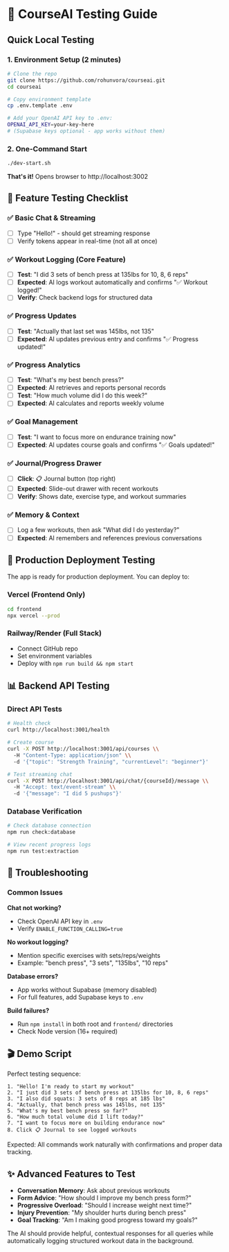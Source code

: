 # 🧪 CourseAI Testing Guide

## Quick Local Testing

### 1. Environment Setup (2 minutes)
```bash
# Clone the repo
git clone https://github.com/rohunvora/courseai.git
cd courseai

# Copy environment template
cp .env.template .env

# Add your OpenAI API key to .env:
OPENAI_API_KEY=your-key-here
# (Supabase keys optional - app works without them)
```

### 2. One-Command Start
```bash
./dev-start.sh
```
**That's it!** Opens browser to http://localhost:3002

## 🎯 Feature Testing Checklist

### ✅ Basic Chat & Streaming
- [ ] Type "Hello!" - should get streaming response
- [ ] Verify tokens appear in real-time (not all at once)

### ✅ Workout Logging (Core Feature)
- [ ] **Test**: "I did 3 sets of bench press at 135lbs for 10, 8, 6 reps"
- [ ] **Expected**: AI logs workout automatically and confirms "✅ Workout logged!"
- [ ] **Verify**: Check backend logs for structured data

### ✅ Progress Updates
- [ ] **Test**: "Actually that last set was 145lbs, not 135"  
- [ ] **Expected**: AI updates previous entry and confirms "✅ Progress updated!"

### ✅ Progress Analytics  
- [ ] **Test**: "What's my best bench press?"
- [ ] **Expected**: AI retrieves and reports personal records
- [ ] **Test**: "How much volume did I do this week?"
- [ ] **Expected**: AI calculates and reports weekly volume

### ✅ Goal Management
- [ ] **Test**: "I want to focus more on endurance training now"
- [ ] **Expected**: AI updates course goals and confirms "✅ Goals updated!"

### ✅ Journal/Progress Drawer
- [ ] **Click**: 📋 Journal button (top right)
- [ ] **Expected**: Slide-out drawer with recent workouts
- [ ] **Verify**: Shows date, exercise type, and workout summaries

### ✅ Memory & Context
- [ ] Log a few workouts, then ask "What did I do yesterday?"
- [ ] **Expected**: AI remembers and references previous conversations

## 🚀 Production Deployment Testing

The app is ready for production deployment. You can deploy to:

### Vercel (Frontend Only)
```bash
cd frontend
npx vercel --prod
```

### Railway/Render (Full Stack)
- Connect GitHub repo
- Set environment variables
- Deploy with `npm run build && npm start`

## 📊 Backend API Testing

### Direct API Tests
```bash
# Health check
curl http://localhost:3001/health

# Create course
curl -X POST http://localhost:3001/api/courses \\
  -H "Content-Type: application/json" \\
  -d '{"topic": "Strength Training", "currentLevel": "beginner"}'

# Test streaming chat
curl -X POST http://localhost:3001/api/chat/{courseId}/message \\
  -H "Accept: text/event-stream" \\
  -d '{"message": "I did 5 pushups"}'
```

### Database Verification
```bash
# Check database connection
npm run check:database

# View recent progress logs
npm run test:extraction
```

## 🐛 Troubleshooting

### Common Issues

**Chat not working?**
- Check OpenAI API key in `.env`
- Verify `ENABLE_FUNCTION_CALLING=true`

**No workout logging?**
- Mention specific exercises with sets/reps/weights
- Example: "bench press", "3 sets", "135lbs", "10 reps"

**Database errors?**
- App works without Supabase (memory disabled)
- For full features, add Supabase keys to `.env`

**Build failures?**
- Run `npm install` in both root and `frontend/` directories
- Check Node version (16+ required)

## 🎬 Demo Script

Perfect testing sequence:

```
1. "Hello! I'm ready to start my workout"
2. "I just did 3 sets of bench press at 135lbs for 10, 8, 6 reps"
3. "I also did squats: 3 sets of 8 reps at 185 lbs"
4. "Actually, that bench press was 145lbs, not 135"
5. "What's my best bench press so far?"
6. "How much total volume did I lift today?"
7. "I want to focus more on building endurance now"
8. Click 📋 Journal to see logged workouts
```

Expected: All commands work naturally with confirmations and proper data tracking.

## ✨ Advanced Features to Test

- **Conversation Memory**: Ask about previous workouts
- **Form Advice**: "How should I improve my bench press form?"
- **Progressive Overload**: "Should I increase weight next time?"
- **Injury Prevention**: "My shoulder hurts during bench press"
- **Goal Tracking**: "Am I making good progress toward my goals?"

The AI should provide helpful, contextual responses for all queries while automatically logging structured workout data in the background.